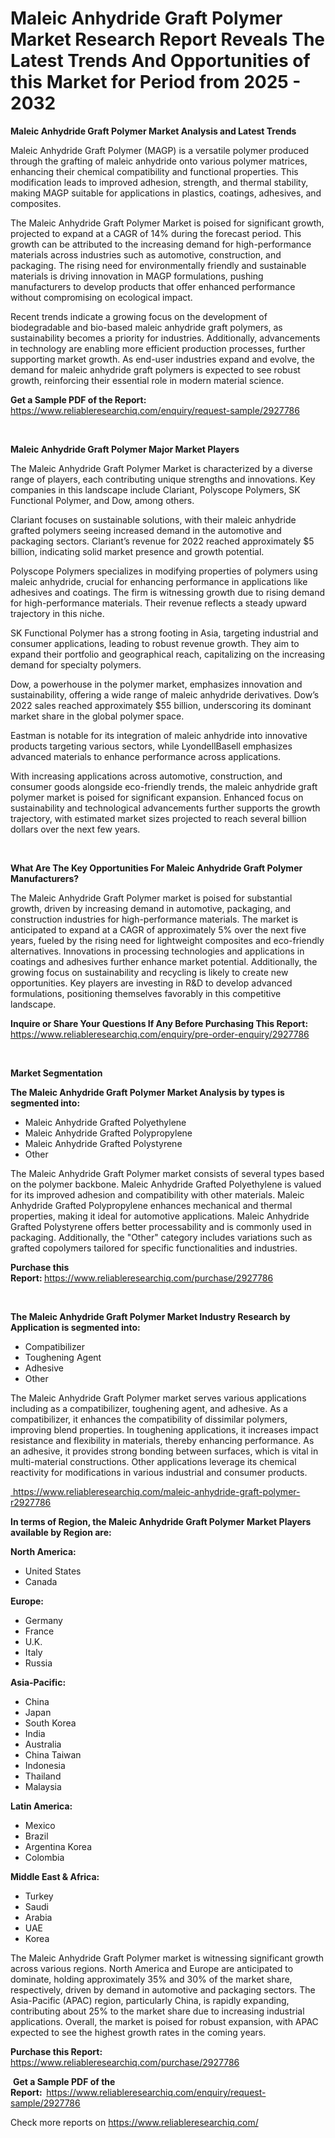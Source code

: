 <p><h1>Maleic Anhydride Graft Polymer Market Research Report Reveals The Latest Trends And Opportunities of this Market for Period from 2025 - 2032</h1></p><p><strong>Maleic Anhydride Graft Polymer Market Analysis and Latest Trends</strong></p>
<p><p>Maleic Anhydride Graft Polymer (MAGP) is a versatile polymer produced through the grafting of maleic anhydride onto various polymer matrices, enhancing their chemical compatibility and functional properties. This modification leads to improved adhesion, strength, and thermal stability, making MAGP suitable for applications in plastics, coatings, adhesives, and composites.</p><p>The Maleic Anhydride Graft Polymer Market is poised for significant growth, projected to expand at a CAGR of 14% during the forecast period. This growth can be attributed to the increasing demand for high-performance materials across industries such as automotive, construction, and packaging. The rising need for environmentally friendly and sustainable materials is driving innovation in MAGP formulations, pushing manufacturers to develop products that offer enhanced performance without compromising on ecological impact.</p><p>Recent trends indicate a growing focus on the development of biodegradable and bio-based maleic anhydride graft polymers, as sustainability becomes a priority for industries. Additionally, advancements in technology are enabling more efficient production processes, further supporting market growth. As end-user industries expand and evolve, the demand for maleic anhydride graft polymers is expected to see robust growth, reinforcing their essential role in modern material science.</p></p>
<p><strong>Get a Sample PDF of the Report:&nbsp;</strong> <a href="https://www.reliableresearchiq.com/enquiry/request-sample/2927786?utm_campaign=3027&utm_medium=2&utm_source=Github&utm_content=ia&utm_term=12032025&utm_id=maleic-anhydride-graft-polymer">https://www.reliableresearchiq.com/enquiry/request-sample/2927786</a></p>
<p>&nbsp;</p>
<p><strong>Maleic Anhydride Graft Polymer Major Market Players</strong></p>
<p><p>The Maleic Anhydride Graft Polymer Market is characterized by a diverse range of players, each contributing unique strengths and innovations. Key companies in this landscape include Clariant, Polyscope Polymers, SK Functional Polymer, and Dow, among others.</p><p>Clariant focuses on sustainable solutions, with their maleic anhydride grafted polymers seeing increased demand in the automotive and packaging sectors. Clariant’s revenue for 2022 reached approximately $5 billion, indicating solid market presence and growth potential.</p><p>Polyscope Polymers specializes in modifying properties of polymers using maleic anhydride, crucial for enhancing performance in applications like adhesives and coatings. The firm is witnessing growth due to rising demand for high-performance materials. Their revenue reflects a steady upward trajectory in this niche.</p><p>SK Functional Polymer has a strong footing in Asia, targeting industrial and consumer applications, leading to robust revenue growth. They aim to expand their portfolio and geographical reach, capitalizing on the increasing demand for specialty polymers.</p><p>Dow, a powerhouse in the polymer market, emphasizes innovation and sustainability, offering a wide range of maleic anhydride derivatives. Dow’s 2022 sales reached approximately $55 billion, underscoring its dominant market share in the global polymer space.</p><p>Eastman is notable for its integration of maleic anhydride into innovative products targeting various sectors, while LyondellBasell emphasizes advanced materials to enhance performance across applications. </p><p>With increasing applications across automotive, construction, and consumer goods alongside eco-friendly trends, the maleic anhydride graft polymer market is poised for significant expansion. Enhanced focus on sustainability and technological advancements further supports the growth trajectory, with estimated market sizes projected to reach several billion dollars over the next few years.</p></p>
<p>&nbsp;</p>
<p><strong>What Are The Key Opportunities For Maleic Anhydride Graft Polymer Manufacturers?</strong></p>
<p><p>The Maleic Anhydride Graft Polymer market is poised for substantial growth, driven by increasing demand in automotive, packaging, and construction industries for high-performance materials. The market is anticipated to expand at a CAGR of approximately 5% over the next five years, fueled by the rising need for lightweight composites and eco-friendly alternatives. Innovations in processing technologies and applications in coatings and adhesives further enhance market potential. Additionally, the growing focus on sustainability and recycling is likely to create new opportunities. Key players are investing in R&D to develop advanced formulations, positioning themselves favorably in this competitive landscape.</p></p>
<p><strong>Inquire or Share Your Questions If Any Before Purchasing This Report:</strong> <a href="https://www.reliableresearchiq.com/enquiry/pre-order-enquiry/2927786?utm_campaign=3027&utm_medium=2&utm_source=Github&utm_content=ia&utm_term=12032025&utm_id=maleic-anhydride-graft-polymer">https://www.reliableresearchiq.com/enquiry/pre-order-enquiry/2927786</a></p>
<p>&nbsp;</p>
<p><strong>Market Segmentation</strong></p>
<p><strong>The Maleic Anhydride Graft Polymer Market Analysis by types is segmented into:</strong></p>
<p><ul><li>Maleic Anhydride Grafted Polyethylene</li><li>Maleic Anhydride Grafted Polypropylene</li><li>Maleic Anhydride Grafted Polystyrene</li><li>Other</li></ul></p>
<p><p>The Maleic Anhydride Graft Polymer market consists of several types based on the polymer backbone. Maleic Anhydride Grafted Polyethylene is valued for its improved adhesion and compatibility with other materials. Maleic Anhydride Grafted Polypropylene enhances mechanical and thermal properties, making it ideal for automotive applications. Maleic Anhydride Grafted Polystyrene offers better processability and is commonly used in packaging. Additionally, the "Other" category includes variations such as grafted copolymers tailored for specific functionalities and industries.</p></p>
<p><strong>Purchase this Report:&nbsp;</strong><a href="https://www.reliableresearchiq.com/purchase/2927786?utm_campaign=3027&utm_medium=2&utm_source=Github&utm_content=ia&utm_term=12032025&utm_id=maleic-anhydride-graft-polymer">https://www.reliableresearchiq.com/purchase/2927786</a></p>
<p>&nbsp;</p>
<p><strong>The Maleic Anhydride Graft Polymer Market Industry Research by Application is segmented into:</strong></p>
<p><ul><li>Compatibilizer</li><li>Toughening Agent</li><li>Adhesive</li><li>Other</li></ul></p>
<p><p>The Maleic Anhydride Graft Polymer market serves various applications including as a compatibilizer, toughening agent, and adhesive. As a compatibilizer, it enhances the compatibility of dissimilar polymers, improving blend properties. In toughening applications, it increases impact resistance and flexibility in materials, thereby enhancing performance. As an adhesive, it provides strong bonding between surfaces, which is vital in multi-material constructions. Other applications leverage its chemical reactivity for modifications in various industrial and consumer products.</p></p>
<p><a href="https://www.reliableresearchiq.com/maleic-anhydride-graft-polymer-r2927786?utm_campaign=3027&utm_medium=2&utm_source=Github&utm_content=ia&utm_term=12032025&utm_id=maleic-anhydride-graft-polymer">&nbsp;https://www.reliableresearchiq.com/maleic-anhydride-graft-polymer-r2927786</a></p>
<p><strong>In terms of Region, the Maleic Anhydride Graft Polymer Market Players available by Region are:</strong></p>
<p>
    <p> <strong> North America: </strong>
        <ul>
            <li>United States</li>
            <li>Canada</li>
        </ul>
        </p> 
    <p> <strong> Europe: </strong>
        <ul>
            <li>Germany</li>
            <li>France</li>
            <li>U.K.</li>
            <li>Italy</li>
            <li>Russia</li>
        </ul>
        </p> 
    <p> <strong> Asia-Pacific: </strong>
        <ul>
            <li>China</li>
            <li>Japan</li>
            <li>South Korea</li>
            <li>India</li>
            <li>Australia</li>
            <li>China Taiwan</li>
            <li>Indonesia</li>
            <li>Thailand</li>
            <li>Malaysia</li>
        </ul>
        </p> 
    <p> <strong> Latin America: </strong>
        <ul>
            <li>Mexico</li>
            <li>Brazil</li>
            <li>Argentina Korea</li>
            <li>Colombia</li>
        </ul>
        </p> 
    <p> <strong> Middle East & Africa: </strong>
        <ul>
            <li>Turkey</li>
            <li>Saudi</li>
            <li>Arabia</li>
            <li>UAE</li>
            <li>Korea</li>
        </ul>
    </p>
    </p>
<p><p>The Maleic Anhydride Graft Polymer market is witnessing significant growth across various regions. North America and Europe are anticipated to dominate, holding approximately 35% and 30% of the market share, respectively, driven by demand in automotive and packaging sectors. The Asia-Pacific (APAC) region, particularly China, is rapidly expanding, contributing about 25% to the market share due to increasing industrial applications. Overall, the market is poised for robust expansion, with APAC expected to see the highest growth rates in the coming years.</p></p>
<p><strong>Purchase this Report: </strong><a href="https://www.reliableresearchiq.com/purchase/2927786?utm_campaign=3027&utm_medium=2&utm_source=Github&utm_content=ia&utm_term=12032025&utm_id=maleic-anhydride-graft-polymer">https://www.reliableresearchiq.com/purchase/2927786</a></p>
<p>&nbsp;<strong>Get a Sample PDF of the Report:&nbsp;&nbsp;</strong><a href="https://www.reliableresearchiq.com/enquiry/request-sample/2927786?utm_campaign=3027&utm_medium=2&utm_source=Github&utm_content=ia&utm_term=12032025&utm_id=maleic-anhydride-graft-polymer">https://www.reliableresearchiq.com/enquiry/request-sample/2927786</a></p>
<p><strong></strong></p>
<p>Check more reports on <a href="https://www.reliableresearchiq.com/?utm_campaign=3027&utm_medium=2&utm_source=Github&utm_content=ia&utm_term=12032025&utm_id=maleic-anhydride-graft-polymer">https://www.reliableresearchiq.com/</a></p>